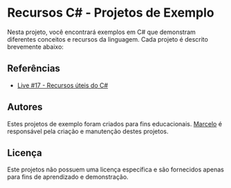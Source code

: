 # Recursos C# - Projetos de Exemplo

Nesta projeto, você encontrará exemplos em C# que demonstram diferentes conceitos e recursos da linguagem. Cada projeto é descrito brevemente abaixo:

##  Referências

- [Live #17 - Recursos úteis do C#](https://www.youtube.com/live/jWr2cNR4GbU?feature=shared)

## Autores

Estes projetos de exemplo foram criados para fins educacionais. [Marcelo](https://github.com/Mmarcelinho) é responsável pela criação e manutenção destes projetos.

## Licença

Este projetos não possuem uma licença específica e são fornecidos apenas para fins de aprendizado e demonstração.
